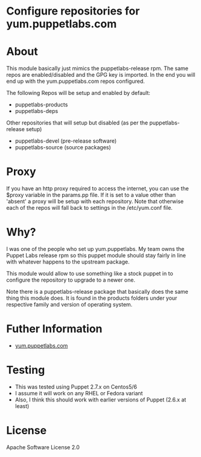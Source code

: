 # Configure repositories for yum.puppetlabs.com

# About
This module basically just mimics the puppetlabs-release rpm. The same repos are
enabled/disabled and the GPG key is imported.  In the end you will end up with
the yum.puppetlabs.com repos configured.

The following Repos will be setup and enabled by default:

  * puppetlabs-products
  * puppetlabs-deps

Other repositories that will setup but disabled (as per the puppetlabs-release setup)

   * puppetlabs-devel (pre-release software)
   * puppetlabs-source (source packages)

# Proxy
If you have an http proxy required to access the internet, you can use the
$proxy variable in the params.pp file. If it is set to a value other than
'absent' a proxy will be setup with each repository.  Note that otherwise each
of the repos will fall back to settings in the /etc/yum.conf file.

# Why?
I was one of the people who set up yum.puppetlabs. My team owns the Puppet Labs
release rpm so this puppet module should stay fairly in line with whatever
happens to the upstream package.

This module would allow to use something like a stock puppet in to configure
the repository to upgrade to a newer one.

Note there is a puppetlabs-release package that basically does the same thing
this module does.  It is found in the products folders under your respective
family and version of operating system.

# Futher Information

  * [yum.puppetlabs.com](http://yum.puppetlabs.com)

# Testing

  * This was tested using Puppet 2.7.x on Centos5/6
  * I assume it will work on any RHEL or Fedora variant
  * Also, I think this should work with earlier versions of Puppet (2.6.x at least)

# License
Apache Software License 2.0
